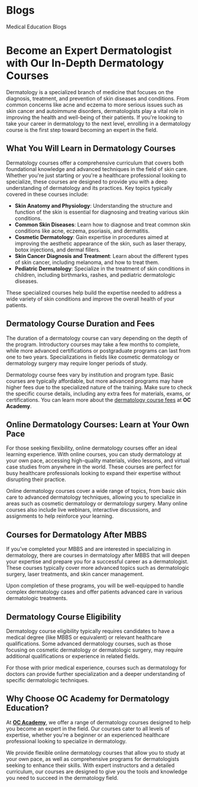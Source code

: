 # Blogs
Medical Education Blogs
# Become an Expert Dermatologist with Our In-Depth Dermatology Courses

Dermatology is a specialized branch of medicine that focuses on the diagnosis, treatment, and prevention of skin diseases and conditions. From common concerns like acne and eczema to more serious issues such as skin cancer and autoimmune disorders, dermatologists play a vital role in improving the health and well-being of their patients. If you're looking to take your career in dermatology to the next level, enrolling in a dermatology course is the first step toward becoming an expert in the field.

## What You Will Learn in Dermatology Courses
Dermatology courses offer a comprehensive curriculum that covers both foundational knowledge and advanced techniques in the field of skin care. Whether you're just starting or you're a healthcare professional looking to specialize, these courses are designed to provide you with a deep understanding of dermatology and its practices. Key topics typically covered in these courses include:

- **Skin Anatomy and Physiology**: Understanding the structure and function of the skin is essential for diagnosing and treating various skin conditions.
- **Common Skin Diseases**: Learn how to diagnose and treat common skin conditions like acne, eczema, psoriasis, and dermatitis.
- **Cosmetic Dermatology**: Gain expertise in procedures aimed at improving the aesthetic appearance of the skin, such as laser therapy, botox injections, and dermal fillers.
- **Skin Cancer Diagnosis and Treatment**: Learn about the different types of skin cancer, including melanoma, and how to treat them.
- **Pediatric Dermatology**: Specialize in the treatment of skin conditions in children, including birthmarks, rashes, and pediatric dermatologic diseases.

These specialized courses help build the expertise needed to address a wide variety of skin conditions and improve the overall health of your patients.

## Dermatology Course Duration and Fees
The duration of a dermatology course can vary depending on the depth of the program. Introductory courses may take a few months to complete, while more advanced certifications or postgraduate programs can last from one to two years. Specializations in fields like cosmetic dermatology or dermatology surgery may require longer periods of study.

Dermatology course fees vary by institution and program type. Basic courses are typically affordable, but more advanced programs may have higher fees due to the specialized nature of the training. Make sure to check the specific course details, including any extra fees for materials, exams, or certifications. You can learn more about the [dermatology course fees](https://www.ocacademy.in/courses-by-speciality/dermatology/18) at **OC Academy**.

## Online Dermatology Courses: Learn at Your Own Pace
For those seeking flexibility, online dermatology courses offer an ideal learning experience. With online courses, you can study dermatology at your own pace, accessing high-quality materials, video lessons, and virtual case studies from anywhere in the world. These courses are perfect for busy healthcare professionals looking to expand their expertise without disrupting their practice.

Online dermatology courses cover a wide range of topics, from basic skin care to advanced dermatology techniques, allowing you to specialize in areas such as cosmetic dermatology or dermatology surgery. Many online courses also include live webinars, interactive discussions, and assignments to help reinforce your learning.

## Courses for Dermatology After MBBS
If you’ve completed your MBBS and are interested in specializing in dermatology, there are courses in dermatology after MBBS that will deepen your expertise and prepare you for a successful career as a dermatologist. These courses typically cover more advanced topics such as dermatologic surgery, laser treatments, and skin cancer management.

Upon completion of these programs, you will be well-equipped to handle complex dermatology cases and offer patients advanced care in various dermatologic treatments.

## Dermatology Course Eligibility
Dermatology course eligibility typically requires candidates to have a medical degree (like MBBS or equivalent) or relevant healthcare qualifications. Some advanced dermatology courses, such as those focusing on cosmetic dermatology or dermatologic surgery, may require additional qualifications or experience in related fields.

For those with prior medical experience, courses such as dermatology for doctors can provide further specialization and a deeper understanding of specific dermatologic techniques.

## Why Choose OC Academy for Dermatology Education?
At **[OC Academy](https://www.ocacademy.in/)**, we offer a range of dermatology courses designed to help you become an expert in the field. Our courses cater to all levels of expertise, whether you're a beginner or an experienced healthcare professional looking to specialize in dermatology.

We provide flexible online dermatology courses that allow you to study at your own pace, as well as comprehensive programs for dermatologists seeking to enhance their skills. With expert instructors and a detailed curriculum, our courses are designed to give you the tools and knowledge you need to succeed in the dermatology field.
